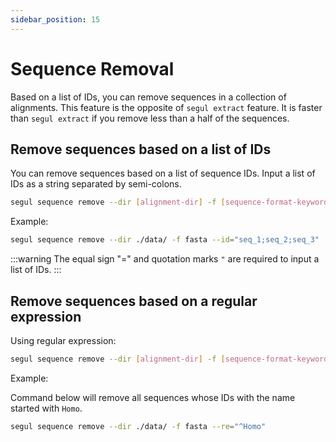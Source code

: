 ```yaml
---
sidebar_position: 15
---
```


# Sequence Removal

Based on a list of IDs, you can remove sequences in a collection of alignments. This feature is the opposite of `segul extract` feature. It is faster than `segul extract` if you remove less than a half of the sequences.

## Remove sequences based on a list of IDs

You can remove sequences based on a list of sequence IDs. Input a list of IDs as a string separated by semi-colons.

```Bash
segul sequence remove --dir [alignment-dir] -f [sequence-format-keyword] --id="[list-of-id]"
```

Example:

```Bash
segul sequence remove --dir ./data/ -f fasta --id="seq_1;seq_2;seq_3"
```

:::warning
The equal sign "=" and quotation marks `"` are required to input a list of IDs.
:::

## Remove sequences based on a regular expression

Using regular expression:

```Bash
segul sequence remove --dir [alignment-dir] -f [sequence-format-keyword] --re=["regex"]
```

Example:

Command below will remove all sequences whose IDs with the name started with `Homo`.

```Bash
segul sequence remove --dir ./data/ -f fasta --re="^Homo"
```
